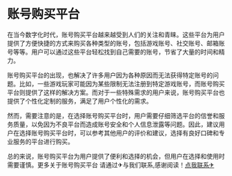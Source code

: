 # 账号购买平台

在当今数字化时代，账号购买平台越来越受到人们的关注和青睐。这些平台为用户提供了方便快捷的方式来购买各种类型的账号，包括游戏账号、社交账号、邮箱账号等等。用户可以通过这些平台轻松找到自己需要的账号，节省了大量的时间和精力。

账号购买平台的出现，也解决了许多用户因为各种原因而无法获得特定账号的问题。比如，一些游戏玩家可能因为某些限制无法注册到特定游戏账号，而账号购买平台则提供了这样的解决方案。而对于一些特殊需求的用户来说，账号购买平台也提供了个性化定制的服务，满足了用户个性化的需求。

然而，需要注意的是，在选择账号购买平台时，用户需要仔细筛选平台的信誉和服务质量，以免因为不良平台而造成账号安全和个人信息泄露等问题。因此，建议用户在选择账号购买平台时，可以参考其他用户的评价和建议，选择有良好口碑和专业服务的平台进行购买。

总的来说，账号购买平台为用户提供了便利和选择的机会，但用户在选择和使用时需要谨慎。更多关于账号购买平台 请通过✈与我们联系,感谢阅读！[点我联系✈](https://dev.G208.com)